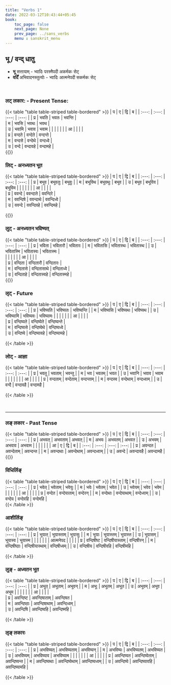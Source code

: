 ```yaml
---
title: "Verbs 1"
date: 2022-03-12T10:43:44+05:45
book:
    toc_page: false
    next_page: None
    prev_page: ../sans_verbs
    menu : sanskrit_menu
---
```


## भू  / वन्द्  धातु

- **भू** सत्तायाम् - भ्वादिः परस्मैपदी अकर्मकः सेट् 
- **वदिँ** अभिवादनस्तुत्योः -  भ्वादिः आत्मनेपदी सकर्मकः सेट्


<br/>

###  लट्  लकार:   - Present Tense:

{{< table "table  table-striped table-bordered" >}}
| प | ए     | द्वि  | ब     |
| :---: | :---: | :---: | :---: |
|   प्र   | भवति  | भवतः  | भवन्ति |   
|   म   | भवसि  | भवथः | भवथ  |  
|   उ   | भवामि  | भवाव | भवाम  | 
|       |       |      |      |
| आ |      |       |      |  
|   प्र   | वन्दते   | वन्देते  | वन्दन्ते  |  
|   म   | वन्दसे   | वन्देथे  | वन्दध्वे  |  
|   उ   | वन्दे    | वन्दावहे | वन्दामहे |  
{{</table>}}

### लिट्  - अनध्यतन भूत
{{< table "table  table-striped table-bordered" >}}
| प | ए     | द्वि    | ब     |
| :---:   | :---: | :---:  | :---: |
|  प्र       | बभूव   | बभूवतुः | बभूवुः  |
|  म       | बभूविथ | बभूवथुः | बभूव   |
|  उ       | बभूव   | बभूविव | बभूविम |
|       |       |      |      |
| आ |      |       |      |  
|   प्र   | ववन्दे   | ववन्दाते  | ववन्दिरे  |  
|   म   | ववन्दिषे   | ववन्दाथे  | ववन्दिध्वे  |  
|   उ   | ववन्दे    | ववन्दिवहे | ववन्दिमहे | 

{{</table >}}

###  लुट् - अनध्यतन  भविष्यत्
{{< table "table  table-striped table-bordered" >}}
| प | ए        | द्वि    | ब     |
| :---: | :---:  | :---:   | :---:  |
|   प्र    | भविता    | भवितारौ  | भवितारः  |
|   म    | भवितासि  | भवितास्थः | भवितास्थ  |
|   उ    | भवितास्मि | भवितास्वः | भवितास्मः |	
|         |        |        |        |
| आ |      |       |      |  
|   प्र   | वन्दिता   | वन्दितारौ  | वन्दितारः  |  
|   म   | वन्दितासे   | वन्दितासाथे  | वन्दिताध्वे  |  
|   उ   | वन्दिताहे    | वन्दितास्वहे | वन्दितास्महे |  
{{</table>}}

###  लृट् - Future 
{{< table "table  table-striped table-bordered" >}}
| प | ए        | द्वि      | ब     |
| :---:   | :---:  | :---:   | :---: |
|   प्र      | भविष्यति  | भविष्यतः | भविष्यन्ति |
|   म      | भविष्यसि  | भविष्यथः | भविष्यथ   |
|   उ      | भविष्यामि | भविष्यवः  | भविष्यामः |
|          |        |        |        |
| आ   |        |        |       |  
|   प्र   | वन्दिष्यते   | वन्दिष्येते  | वन्दिष्यन्ते  |  
|   म   | वन्दिष्यसे   | वन्दिष्येथे  | वन्दिष्यध्वे  |  
|   उ   | वन्दिष्ये    | वन्दिष्यावहे | वन्दिष्यामहे |  

{{< /table  >}}

###  लोट् - आज्ञा

{{< table "table  table-striped table-bordered" >}}
| प | ए     | द्वि     | ब      |
| :---:   | :---: | :---:   | :---:  |
|   प्र      | भवतु   | भवताम् | भवन्तु   |
|   म      | भव    | भवतम्  | भवत    |
|   उ      | भवानि | भवाव  | भवाम   |
|         |       |       |        |
| आ  |       |       |        |
|    प्र     | वन्दताम् | वन्देताम् | वन्दन्ताम् |
|    म     | वन्दस्व  | वन्देथाम् | वन्दध्वाम् |
|    उ     | वन्दै    | वन्दावहै | वन्दामहै  |

{{< /table  >}}

</br>

---


### लङ् लकार  - Past Tense 
{{< table "table  table-striped table-bordered" >}}
| प | ए     | द्वि    | ब     |
| :---:   | :---: | :---:  | :---: |
| प्र      | अभवत्  | अभवताम् | अभवत्  |
| म       | अभवः  | अभवतम्  | अभवत  |
| उ       | अभवम्  | अभवाव  | अभवाम |
|       |       |      |       |
| आ | ए      | द्वि    | ब       |
| :---:  | :---:  | :---:  | :---:   |
| प्र     | अवन्दत   | अवन्देताम् | अवन्दन्त   |
| म      | अवन्दथाः | अवन्देथाम् | अवन्दध्वाम् |
| उ      | अवन्दे    | अवन्दावहै | अवन्दामहै  |
{{</table>}}


###  विधिर्लिङ्
{{< table "table  table-striped table-bordered" >}}
| प | ए     | द्वि     | ब      |
| :---:   | :---: | :---:   | :---:  |
|    प्र     | भवेत्   | भवेताम्   | भवेयुः   |
|    म     | भवेः   | भवेतम्    | भवेत    |
|    उ     | भवेयम्  | भवेव     | भवेम    |
|         |       |         |        |
| आ |       |         |        |
|   प्र      | वन्देत   | वन्देयाताम् | वन्देरन्   |
|   म      | वन्देथाः | वन्देयाथाम् | वन्देध्वाम् |
|   उ      | वन्देय   | वन्देवहि   | वन्देमहि  |	
{{< /table  >}}

### आशीर्लिङ्

{{< table "table  table-striped table-bordered" >}}
| प | ए     | द्वि     | ब      |
| :---:   | :---: | :---:   | :---:  |
|   प्र      | भूयात्  | भूयास्ताम् | भूयासुः |
|   म      | भूयाः  | भूयास्तम्  | भूयास्त |
|   उ      | भूयासम् | भूयास्व   | भूयास्म |
|         |       |         |        |
| आत्मनेपद  |       |         |        |
|   प्र      | वन्दिषीष्ट   | वन्दिषीयास्ताम् | वन्दिषीरन्   |
|   म      | वन्दिषीष्ठाः | वन्दिषीयास्थाम् | वन्दिषीध्वम् |
|   उ      | वन्दिषीय   | वन्दिषीवहि   | वन्दिषीमहि  |	

{{< /table  >}}


### लुङ् - अध्यतन भूत
{{< table "table  table-striped table-bordered" >}}
| प   | ए     | द्वि    | ब     |
| :---:   | :---: | :---:  | :---: |
|   प्र     | अभूत्  | अभूताम् | अभूवन् |
|   म     | अभूः  | अभूतम्  | अभूत  |
|   उ     | अभूवम् | अभूव   | अभूम  |
|       |       |      |      |
| आ |      |       |      |  
|   प्र   | अवन्दिष्ट   | अवन्दिषाताम्  | अवन्दिषत  |  
|   म   | अवन्दिष्ठाः   | अवन्दिषाथाम्  | अवन्दिध्वम्  |  
|   उ   | अवन्दिषि    | अवन्दिष्वहि | अवन्दिष्महि |  

{{< /table  >}}


### लृङ् लकारः 

{{< table "table  table-striped table-bordered" >}}
| प | ए     | द्वि        | ब        |
| :---:  | :---: | :---:    | :---:    |
|   प्र    | अभविष्यत् | अभविष्यताम्  | अभविष्यन्  |
|   म    | अभविष्यः  | अभविष्यतम्  | अभविष्यत  |
|   उ    | अभविष्यम्  | अभविष्याव   | अभविष्याम |
|        |         |          |        |
| आ  |         |           |        |
|    प्र    | अवन्दिष्यत  | अवन्दिष्येताम्  | अवन्दिष्यन्त   |
|    म    | अवन्दिष्यथाः | अवन्दिष्येथाम्  | अवन्दिष्यध्वम्  |
|    उ    | अवन्दिष्ये   | अवन्दिष्यावहि  | अवन्दिष्यामहि  |

{{< /table  >}}

